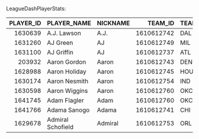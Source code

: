 LeagueDashPlayerStats:

|   PLAYER_ID | PLAYER_NAME       | NICKNAME   |    TEAM_ID | TEAM_ABBREVIATION   |   AGE |   GP |   W |   L |   W_PCT |       MIN |   FGM |   FGA |   FG_PCT |   FG3M |   FG3A |   FG3_PCT |   FTM |   FTA |   FT_PCT |   OREB |   DREB |   REB |   AST |   TOV |   STL |   BLK |   BLKA |   PF |   PFD |   PTS |   PLUS_MINUS |   NBA_FANTASY_PTS |   DD2 |   TD3 |   WNBA_FANTASY_PTS |   GP_RANK |   W_RANK |   L_RANK |   W_PCT_RANK |   MIN_RANK |   FGM_RANK |   FGA_RANK |   FG_PCT_RANK |   FG3M_RANK |   FG3A_RANK |   FG3_PCT_RANK |   FTM_RANK |   FTA_RANK |   FT_PCT_RANK |   OREB_RANK |   DREB_RANK |   REB_RANK |   AST_RANK |   TOV_RANK |   STL_RANK |   BLK_RANK |   BLKA_RANK |   PF_RANK |   PFD_RANK |   PTS_RANK |   PLUS_MINUS_RANK |   NBA_FANTASY_PTS_RANK |   DD2_RANK |   TD3_RANK |   WNBA_FANTASY_PTS_RANK |
|------------:|:------------------|:-----------|-----------:|:--------------------|------:|-----:|----:|----:|--------:|----------:|------:|------:|---------:|-------:|-------:|----------:|------:|------:|---------:|-------:|-------:|------:|------:|------:|------:|------:|-------:|-----:|------:|------:|-------------:|------------------:|------:|------:|-------------------:|----------:|---------:|---------:|-------------:|-----------:|-----------:|-----------:|--------------:|------------:|------------:|---------------:|-----------:|-----------:|--------------:|------------:|------------:|-----------:|-----------:|-----------:|-----------:|-----------:|------------:|----------:|-----------:|-----------:|------------------:|-----------------------:|-----------:|-----------:|------------------------:|
|     1630639 | A.J. Lawson       | A.J.       | 1610612742 | DAL                 |    23 |   42 |  27 |  15 |   0.643 |  310.9    |    54 |   121 |    0.446 |     13 |     50 |     0.26  |    15 |    23 |    0.652 |     14 |     36 |    50 |    20 |    14 |    10 |     3 |      8 |   22 |    13 |   136 |           18 |             251   |     0 |     0 |                245 |       341 |      231 |      168 |          105 |        410 |        378 |        373 |           303 |         346 |         338 |            428 |        382 |        374 |           445 |         389 |         407 |        408 |        414 |        394 |        386 |        428 |         211 |       148 |        415 |        385 |               192 |                    400 |        257 |         38 |                     405 |
|     1631260 | AJ Green          | AJ         | 1610612749 | MIL                 |    24 |   56 |  35 |  21 |   0.625 |  614.282  |    83 |   196 |    0.423 |     69 |    169 |     0.408 |    17 |    19 |    0.895 |      9 |     55 |    64 |    30 |    12 |     9 |     4 |      3 |   49 |    20 |   252 |           50 |             400.8 |     0 |     0 |                441 |       252 |      155 |      253 |          128 |        333 |        327 |        320 |           393 |         191 |         205 |             72 |        372 |        388 |            54 |         424 |         366 |        381 |        373 |        409 |        398 |        410 |         121 |       223 |        375 |        313 |               145 |                    369 |        257 |         38 |                     343 |
|     1631100 | AJ Griffin        | AJ         | 1610612737 | ATL                 |    20 |   20 |   8 |  12 |   0.4   |  170.73   |    18 |    62 |    0.29  |     10 |     39 |     0.256 |     2 |     2 |    1     |      2 |     16 |    18 |     5 |     8 |     1 |     2 |      3 |    6 |     1 |    48 |          -51 |              78.1 |     0 |     0 |                 87 |       439 |      423 |      138 |          385 |        445 |        447 |        434 |           541 |         372 |         363 |            429 |        487 |        493 |             1 |         507 |         463 |        475 |        488 |        435 |        509 |        451 |         121 |        77 |        519 |        450 |               396 |                    480 |        257 |         38 |                     469 |
|      203932 | Aaron Gordon      | Aaron      | 1610612743 | DEN                 |    28 |   73 |  49 |  24 |   0.671 | 2296.81   |   398 |   716 |    0.556 |     40 |    138 |     0.29  |   177 |   269 |    0.658 |    174 |    297 |   471 |   259 |   105 |    56 |    45 |     57 |  142 |   223 |  1013 |          423 |            2164.7 |    12 |     0 |               1985 |        99 |       29 |      282 |           75 |         55 |         78 |        114 |            77 |         258 |         238 |            399 |         69 |         54 |           440 |          21 |          70 |         46 |         83 |        103 |        119 |         79 |         520 |       457 |         52 |         93 |                13 |                     79 |         54 |         38 |                      87 |
|     1628988 | Aaron Holiday     | Aaron      | 1610612745 | HOU                 |    27 |   78 |  39 |  39 |   0.5   | 1269.3    |   186 |   417 |    0.446 |     84 |    217 |     0.387 |    58 |    63 |    0.921 |     23 |    100 |   123 |   140 |    53 |    42 |     6 |     20 |  125 |    65 |   514 |           85 |             962.6 |     0 |     0 |                957 |        43 |      117 |      497 |          300 |        217 |        216 |        209 |           305 |         152 |         167 |            129 |        217 |        247 |            37 |         318 |         299 |        310 |        157 |        229 |        194 |        370 |         335 |       419 |        238 |        216 |               123 |                    243 |        257 |         38 |                     233 |
|     1630174 | Aaron Nesmith     | Aaron      | 1610612754 | IND                 |    24 |   72 |  41 |  31 |   0.569 | 1994.65   |   315 |   635 |    0.496 |    140 |    334 |     0.419 |   107 |   137 |    0.781 |     63 |    212 |   275 |   108 |    64 |    65 |    49 |     51 |  241 |   145 |   877 |          161 |            1647   |     1 |     0 |               1628 |       108 |       97 |      406 |          227 |        105 |        132 |        133 |           158 |          70 |          91 |             44 |        131 |        132 |           256 |         138 |         144 |        142 |        208 |        198 |         87 |         61 |         499 |       568 |        103 |        117 |                79 |                    133 |        190 |         38 |                     133 |
|     1630598 | Aaron Wiggins     | Aaron      | 1610612760 | OKC                 |    25 |   78 |  55 |  23 |   0.705 | 1227.94   |   212 |   377 |    0.562 |     62 |    126 |     0.492 |    56 |    71 |    0.789 |     60 |    126 |   186 |    86 |    56 |    56 |    19 |     33 |   91 |    59 |   542 |           94 |            1063.2 |     0 |     0 |               1026 |        43 |       14 |      272 |           50 |        224 |        199 |        224 |            71 |         201 |         248 |             15 |        223 |        228 |           241 |         153 |         255 |        238 |        248 |        218 |        119 |        219 |         421 |       336 |        248 |        202 |               117 |                    222 |        257 |         38 |                     218 |
|     1641745 | Adam Flagler      | Adam       | 1610612760 | OKC                 |    24 |    2 |   2 |   0 |   1     |   14.0167 |     1 |     7 |    0.143 |      1 |      6 |     0.167 |     0 |     0 |    0     |      0 |      0 |     0 |     4 |     0 |     0 |     0 |      0 |    0 |     0 |     3 |            0 |               9   |     0 |     0 |                  8 |       555 |      511 |        1 |            1 |        554 |        550 |        541 |           558 |         467 |         467 |            473 |        531 |        538 |           531 |         545 |         557 |        561 |        507 |        550 |        539 |        520 |           1 |         1 |        547 |        552 |               254 |                    553 |        257 |         38 |                     553 |
|     1641766 | Adama Sanogo      | Adama      | 1610612741 | CHI                 |    22 |    9 |   3 |   6 |   0.333 |   65.7617 |    14 |    27 |    0.519 |      0 |      0 |     0     |     8 |    12 |    0.667 |     19 |     17 |    36 |     0 |     5 |     1 |     0 |      2 |    5 |     7 |    36 |           34 |              77.2 |     1 |     0 |                 74 |       498 |      489 |       80 |          432 |        502 |        473 |        482 |           114 |         498 |         541 |            498 |        425 |        426 |           424 |         345 |         458 |        433 |        553 |        462 |        509 |        520 |          82 |        61 |        458 |        472 |               159 |                    481 |        190 |         38 |                     481 |
|     1629678 | Admiral Schofield | Admiral    | 1610612753 | ORL                 |    27 |   23 |  15 |   8 |   0.652 |   84.3583 |    10 |    26 |    0.385 |      6 |     16 |     0.375 |     0 |     2 |    0     |      3 |     14 |    17 |     7 |     5 |     1 |     0 |      3 |    9 |     3 |    26 |          -13 |              54.9 |     0 |     0 |                 58 |       420 |      347 |      110 |           98 |        485 |        487 |        484 |           475 |         402 |         418 |            168 |        531 |        493 |           531 |         487 |         471 |        479 |        473 |        462 |        509 |        520 |         121 |        91 |        485 |        491 |               301 |                    499 |        257 |         38 |                     489 |